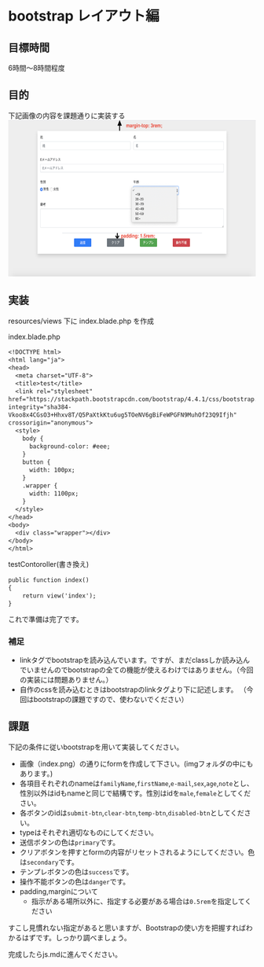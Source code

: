 # bootstrap レイアウト編

## 目標時間

6時間〜8時間程度

## 目的

下記画像の内容を課題通りに実装する
<img src="img/index.png" alt="index" width="640" height="318">

## 実装

resources/views 下に index.blade.php を作成

index.blade.php
```
<!DOCTYPE html>
<html lang="ja">
<head>
  <meta charset="UTF-8">
  <title>test</title>
  <link rel="stylesheet" href="https://stackpath.bootstrapcdn.com/bootstrap/4.4.1/css/bootstrap.min.css" integrity="sha384-Vkoo8x4CGsO3+Hhxv8T/Q5PaXtkKtu6ug5TOeNV6gBiFeWPGFN9MuhOf23Q9Ifjh" crossorigin="anonymous">
  <style>
    body {
      background-color: #eee;
    }
    button {
      width: 100px;
    }
    .wrapper {
      width: 1100px;
    }
  </style>
</head>
<body>
  <div class="wrapper"></div>
</body>
</html>
```
testContoroller(書き換え)
```
public function index()
{
    return view('index');
}
```

これで準備は完了です。

### 補足
- linkタグでbootstrapを読み込んでいます。ですが、まだclassしか読み込んでいませんのでbootstrapの全ての機能が使えるわけではありません。（今回の実装には問題ありません。）
- 自作のcssを読み込むときはbootstrapのlinkタグより下に記述します。
（今回はbootstrapの課題ですので、使わないでください）

## 課題

下記の条件に従いbootstrapを用いて実装してください。

- 画像（index.png）の通りにformを作成して下さい。(imgフォルダの中にもあります。)
- 各項目それぞれのnameは`familyName`,`firstName`,`e-mail`,`sex`,`age`,`note`とし、性別以外はidもnameと同じで結構です。性別はidを`male`,`female`としてください。
- 各ボタンのidは`submit-btn`,`clear-btn`,`temp-btn`,`disabled-btn`としてください。
- typeはそれぞれ適切なものにしてください。
- 送信ボタンの色は`primary`です。
- クリアボタンを押すとformの内容がリセットされるようにしてください。色は`secondary`です。
- テンプレボタンの色は`success`です。
- 操作不能ボタンの色は`danger`です。
- padding,marginについて
    - 指示がある場所以外に、指定する必要がある場合は`0.5rem`を指定してください

すこし見慣れない指定があると思いますが、Bootstrapの使い方を把握すればわかるはずです。しっかり調べましょう。

完成したらjs.mdに進んでください。